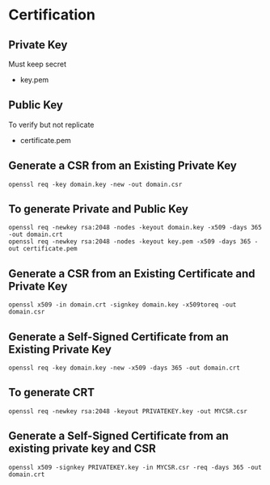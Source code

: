 # Certification

## Private Key
Must keep secret
- key.pem

## Public Key
To verify but not replicate
- certificate.pem 

## Generate a CSR from an Existing Private Key
```
openssl req -key domain.key -new -out domain.csr
```

## To generate Private and Public Key
```
openssl req -newkey rsa:2048 -nodes -keyout domain.key -x509 -days 365 -out domain.crt
openssl req -newkey rsa:2048 -nodes -keyout key.pem -x509 -days 365 -out certificate.pem
```

## Generate a CSR from an Existing Certificate and Private Key
```
openssl x509 -in domain.crt -signkey domain.key -x509toreq -out domain.csr
```

## Generate a Self-Signed Certificate from an Existing Private Key
```
openssl req -key domain.key -new -x509 -days 365 -out domain.crt
```

## To generate CRT
```
openssl req -newkey rsa:2048 -keyout PRIVATEKEY.key -out MYCSR.csr
```

## Generate a Self-Signed Certificate from an existing private key and CSR
```
openssl x509 -signkey PRIVATEKEY.key -in MYCSR.csr -req -days 365 -out domain.crt
```